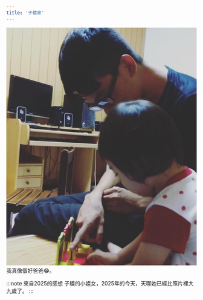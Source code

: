 ```yaml
---
title: '子穠家'
---
```

![img](./img_ig/201610/001.jpg)
我真像個好爸爸😂。

:::note 來自2025的感想
子穠的小姪女，2025年的今天，天哪她已經比照片裡大九歲了。
:::